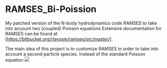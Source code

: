 # RAMSES_Bi-Poission
My patched version of the N-body hydrodynamics code RAMSES to take into account two (coupled) Poisson equations
Extensive documentation for RAMSES can be found at [https://bitbucket.org/rteyssie/ramses/src/master/].

The main idea of this project is to customize RAMSES in order to take into account a second particle species.
Instead of the standard Poisson equation <img src="https://render.githubusercontent.com/render/math?math=\phi = \rho">
